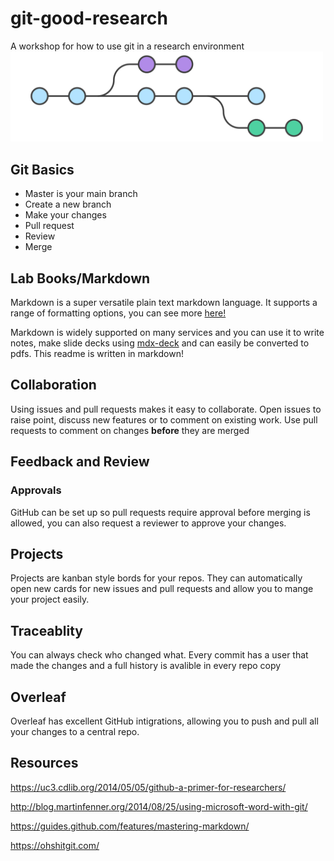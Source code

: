 # git-good-research
A workshop for how to use git in a research environment
<img src="/img/git-flow.svg" width="500"/>
## Git Basics

- Master is your main branch
- Create a new branch
- Make your changes
- Pull request
- Review
- Merge

## Lab Books/Markdown
Markdown is a super versatile plain text markdown language.
It supports a range of formatting options, you can see more [here!](https://guides.github.com/features/mastering-markdown/)

Markdown is widely supported on many services and you can use it to write notes, make slide decks using [mdx-deck](https://github.com/jxnblk/mdx-deck) and can easily be converted to pdfs. This readme is written in markdown!

## Collaboration 
Using issues and pull requests makes it easy to collaborate. Open issues to raise point, discuss new features or to comment on existing work. Use pull requests to comment on changes **before** they are merged

## Feedback and Review
### Approvals
GitHub can be set up so pull requests require approval before merging is allowed, you can also request a reviewer to approve your changes. 

## Projects
Projects are kanban style bords for your repos. They can automatically open new cards for new issues and pull requests and allow you to mange your project easily.

## Traceablity
You can always check who changed what. Every commit has a user that made the changes and a full history is avalible in every repo copy
## Overleaf
Overleaf has excellent GitHub intigrations, allowing you to push and pull all your changes to a central repo. 

## Resources
https://uc3.cdlib.org/2014/05/05/github-a-primer-for-researchers/

http://blog.martinfenner.org/2014/08/25/using-microsoft-word-with-git/

https://guides.github.com/features/mastering-markdown/

https://ohshitgit.com/
